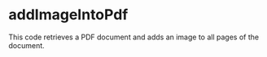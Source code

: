 # addImageIntoPdf
This code retrieves a PDF document and adds an image to all pages of the document.
